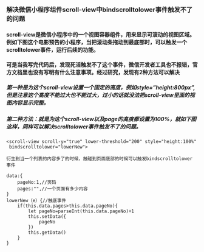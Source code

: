 ### 解决微信小程序组件scroll-view中bindscrolltolower事件触发不了的问题

#### scroll-view是微信小程序中的一个视图容器组件，用来显示可滚动的视图区域。例如下图这个电影预告的小程序，当把滚动条拖动到最底部时，可以触发一个scrolltolower事件，运行后续的功能。

#### 可是当我写完代码后，发现死活触发不了这个事件，微信开发者工具也不报错，官方文档里也没有写明有什么注意事项。经过研究，发现有2种方法可以解决

##### 第一种是为这个scroll-view设置一个固定的高度，例如style=”height:800px”,但是注意这个高度不能过大也不能过大，过小的话就没法把scroll-view里面的视图内容显示完整。

##### 第二种方法：就是为这个scroll-view以及page的高度都设置为100%，就如下图这样，同样可以解决scrolltolower事件触发不了的问题。 


```
<scroll-view scroll-y="true" lower-threshold="200" style="height:100%"
 bindscrolltolower="lowerNew">
```

```
衍生到当一个列表的内容多了的时候，触碰到页面底部的时候可以触发bindscrolltolower
事件
```

```
data:{
    pageNo:1,//页码
    pages:"",//一个页面有多少内容
}
lowerNew（e）{//触底事件
    if(this.data.pages>this.data.pageNo){
        let pageNo=parseInt(this.data.pageNo)+1
        this.setData({
            pageNo
        })
        this.getData()
    }
}

```
